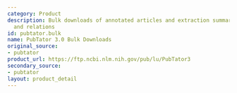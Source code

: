 ```yaml
---
category: Product
description: Bulk downloads of annotated articles and extraction summaries for entities
  and relations
id: pubtator.bulk
name: PubTator 3.0 Bulk Downloads
original_source:
- pubtator
product_url: https://ftp.ncbi.nlm.nih.gov/pub/lu/PubTator3
secondary_source:
- pubtator
layout: product_detail
---
```


